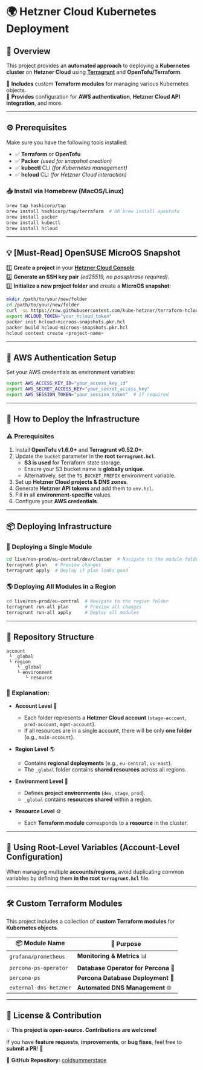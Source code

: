 
# **🌍 Hetzner Cloud Kubernetes Deployment**  

## **📌 Overview**  

This project provides an **automated approach** to deploying a **Kubernetes cluster** on **Hetzner Cloud** using **[Terragrunt](https://terragrunt.gruntwork.io/)** and **OpenTofu/Terraform**.  

🔹 **Includes** custom **Terraform modules** for managing various Kubernetes objects.  
🔹 **Provides** configuration for **AWS authentication**, **Hetzner Cloud API integration**, and more.  

---

## **⚙️ Prerequisites**  

Make sure you have the following tools installed:  

- ✅ **Terraform** or **OpenTofu**  
- ✅ **Packer** *(used for snapshot creation)*  
- ✅ **kubectl** CLI *(for Kubernetes management)*  
- ✅ **hcloud** CLI *(for Hetzner Cloud interaction)*  

### **📥 Install via Homebrew (MacOS/Linux)**  

```sh
brew tap hashicorp/tap
brew install hashicorp/tap/terraform  # OR brew install opentofu
brew install packer
brew install kubectl
brew install hcloud
```

---

## **💡 [Must-Read] OpenSUSE MicroOS Snapshot**  

1️⃣ **Create a project** in your **[Hetzner Cloud Console](https://console.hetzner.cloud/)**.  
2️⃣ **Generate an SSH key pair** *(ed25519, no passphrase required)*.  
3️⃣ **Initialize a new project folder** and create a **MicroOS snapshot**:  

```sh
mkdir /path/to/your/new/folder
cd /path/to/your/new/folder
curl -sL https://raw.githubusercontent.com/kube-hetzner/terraform-hcloud-kube-hetzner/master/packer-template/hcloud-microos-snapshots.pkr.hcl -o hcloud-microos-snapshots.pkr.hcl
export HCLOUD_TOKEN="your_hcloud_token"
packer init hcloud-microos-snapshots.pkr.hcl
packer build hcloud-microos-snapshots.pkr.hcl
hcloud context create <project-name>
```

---

## **🔐 AWS Authentication Setup**  

Set your AWS credentials as environment variables:  

```sh
export AWS_ACCESS_KEY_ID="your_access_key_id"
export AWS_SECRET_ACCESS_KEY="your_secret_access_key"
export AWS_SESSION_TOKEN="your_session_token"  # if required
```

---

## **🚀 How to Deploy the Infrastructure**  

### **⚠️ Prerequisites**  

1. Install **OpenTofu v1.6.0+** and **Terragrunt v0.52.0+**.  
2. Update the `bucket` parameter in the **root `terragrunt.hcl`**.  
   - **S3 is used** for Terraform state storage.  
   - Ensure your S3 bucket name is **globally unique**.  
   - Alternatively, set the `TG_BUCKET_PREFIX` environment variable.  
3. Set up **Hetzner Cloud projects & DNS zones**.  
4. Generate **Hetzner API tokens** and add them to `env.hcl`.  
5. Fill in all **environment-specific** values.  
6. Configure your **AWS credentials**.  

---

## **📦 Deploying Infrastructure**  

### **🚀 Deploying a Single Module**  

```sh
cd live/non-prod/eu-central/dev/cluster  # Navigate to the module folder
terragrunt plan   # Preview changes
terragrunt apply  # Deploy if plan looks good
```

### **🌎 Deploying All Modules in a Region**  

```sh
cd live/non-prod/eu-central  # Navigate to the region folder
terragrunt run-all plan      # Preview all changes
terragrunt run-all apply     # Deploy all modules
```

---

## **📂 Repository Structure**  

```
account
 └ _global
 └ region
    └ _global
    └ environment
       └ resource
```

### **📌 Explanation:**  

- **Account Level** 🏢  
  - Each folder represents a **Hetzner Cloud account** (`stage-account`, `prod-account`, `mgmt-account`).  
  - If all resources are in a single account, there will be only **one folder** (e.g., `main-account`).  

- **Region Level** 🌎  
  - Contains **regional deployments** (e.g., `eu-central`, `us-east`).  
  - The `_global` folder contains **shared resources** across all regions.  

- **Environment Level** 🌱  
  - Defines **project environments** (`dev`, `stage`, `prod`).  
  - `_global` contains **resources shared** within a region.  

- **Resource Level** ⚙️  
  - Each **Terraform module** corresponds to a **resource** in the cluster.  

---

## **🔧 Using Root-Level Variables (Account-Level Configuration)**  

When managing multiple **accounts/regions**, avoid duplicating common variables by defining them **in the root `terragrunt.hcl`** file.  

---

## **🛠 Custom Terraform Modules**  

This project includes a collection of **custom Terraform modules** for **Kubernetes objects**.  

| 📦 Module Name          | 🔧 Purpose |
|-------------------------|-----------|
| `grafana/prometheus`    | **Monitoring & Metrics** 📊 |
| `percona-ps-operator`  | **Database Operator for Percona** 💾 |
| `percona-ps`           | **Percona Database Deployment** 🔄 |
| `external-dns-hetzner` | **Automated DNS Management** 🌐 |

---

## **📜 License & Contribution**  

💡 **This project is open-source. Contributions are welcome!**  

If you have **feature requests**, **improvements**, or **bug fixes**, feel free to **submit a PR**! 🚀  

🔗 **GitHub Repository:** [coldsummerstape](https://github.com/coldsummerstape) 